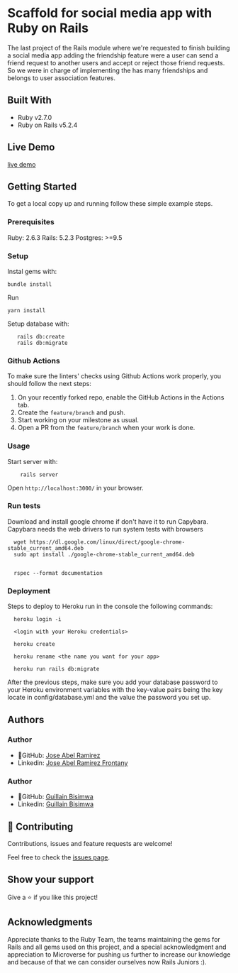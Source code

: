 # Scaffold for social media app with Ruby on Rails

The last project of the Rails module where we're requested to finish building a social media app adding the friendship feature were a user can send a friend request to another users and accept or reject those friend requests. So we were in charge of implementing the has many friendships and belongs to user association features.

## Built With

- Ruby v2.7.0
- Ruby on Rails v5.2.4

## Live Demo

[live demo](https://guillain-jose-social-media-app.herokuapp.com/)

## Getting Started

To get a local copy up and running follow these simple example steps.

### Prerequisites

Ruby: 2.6.3
Rails: 5.2.3
Postgres: >=9.5

### Setup

Instal gems with:

```
bundle install
```

Run

```
yarn install
```

Setup database with:

```
   rails db:create
   rails db:migrate
```

### Github Actions

To make sure the linters' checks using Github Actions work properly, you should follow the next steps:

1. On your recently forked repo, enable the GitHub Actions in the Actions tab.
2. Create the `feature/branch` and push.
3. Start working on your milestone as usual.
4. Open a PR from the `feature/branch` when your work is done.

### Usage

Start server with:

```
    rails server
```

Open `http://localhost:3000/` in your browser.

### Run tests

Download and install google chrome if don't have it to run Capybara.
Capybara needs the web drivers to run system tests with browsers

``` 
  wget https://dl.google.com/linux/direct/google-chrome-stable_current_amd64.deb
  sudo apt install ./google-chrome-stable_current_amd64.deb
	
```

``` 
  rspec --format documentation

```

### Deployment

Steps to deploy to Heroku run in the console the following commands:

```
  heroku login -i

  <login with your Heroku credentials>

  heroku create

  heroku rename <the name you want for your app>

  heroku run rails db:migrate

```
After the previous steps, make sure you add your database password to your Heroku environment variables with the key-value pairs being the key locate in config/database.yml and the value the password you set up.

## Authors

### Author

- 👤GitHub: [Jose Abel Ramirez](https://github.com/jose-Abel)
- Linkedin: [Jose Abel Ramirez Frontany](https://www.linkedin.com/in/jose-abel-ramirez-frontany-7674a842/)

### Author

- 👤GitHub: [Guillain Bisimwa](https://github.com/guillainbisimwa)
- Linkedin: [Guillain Bisimwa](https://www.linkedin.com/in/guillain-bisimwa-8a8b7a7b/)

## 🤝 Contributing

Contributions, issues and feature requests are welcome!

Feel free to check the [issues page](issues/).

## Show your support

Give a ⭐️ if you like this project!

## Acknowledgments

Appreciate thanks to the Ruby Team, the teams maintaining the gems for Rails and all gems used on this project, and a special acknowledgment and appreciation to Microverse for pushing us further to increase our knowledge and because of that we can consider ourselves now Rails Juniors :).
